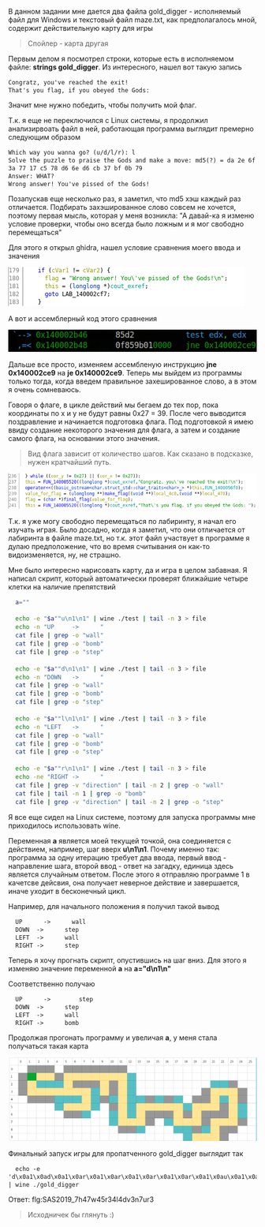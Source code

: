 В данном задании мне дается два файла gold_digger - исполняемый файл для Windows и текстовый файл maze.txt, как предполагалось мной, содержит действительную карту для игры
> Спойлер - карта другая

Первым делом я посмотрел строки, которые есть в исполняемом файле:  **strings gold_digger**. Из интересного, нашел вот такую запись
```
Congratz, you've reached the exit!
That's you flag, if you obeyed the Gods:
```
Значит мне нужно победить, чтобы получить мой флаг.


Т.к. я еще не переключился с Linux системы, я продолжил анализирвоать файл в ней, работающая программа выглядит премерно следующим образом

```
Which way you wanna go? (u/d/l/r): l
Solve the puzzle to praise the Gods and make a move: md5(?) = da 2e 6f 3a 77 17 c5 78 d6 6e d6 cb 37 bf 0b 79 
Answer: WHAT?
Wrong answer! You've pissed of the Gods!
```
Позапускав еще несколько раз, я заметил, что md5 хэш каждый раз отличается. Подбирать захэшированное слово совсем не хочется, поэтому первая мысль, которая у меня возникла: "А давай-ка я изменю условие проверки, чтобы оно всегда было ложным и я мог свободно перемещаться"

Для этого я открыл ghidra, нашел условие сравнения моего ввода и значения

![](check.png)

А вот и ассемблерный код этого сравнения

![](check_asm.png)

Дальше все просто, изменяем ассембленую инструкцию **jne 0x140002ce9** на **je 0x140002ce9**. Теперь мы выйдем из программы только тогда, когда введем правильное захешированное слово, а в этом я очень сомневаюсь.

Говоря о флаге, в цикле действий мы бегаем до тех пор, пока координаты по x и y не будут равны 0x27 = 39. После чего выводится поздравление и начинается подготовка флага. Под подготовкой я имею ввиду создание некоторого значения для флага, а затем и создание самого флага, на основании этого значения.

> Вид флага зависит от количество шагов. Как сказано в подсказке, нужен кратчайший путь.

![](print_flag.png)

Т.к. я уже могу свободно перемещаться по лабиринту, я начал его изучать играя. Было досадно, когда я заметил, что они отличается от лабиринта в файле maze.txt, но т.к. этот файл участвует в программе я дулаю предположение, что во время считывания он как-то видоизменяется, ну, не страшно.

Мне было интересно нарисовать карту, да и игра в целом забавная. Я написал скрипт, который автоматически проверят ближайшие четыре клетки на наличие препятствий

```bash
  a=""                        

  echo -e "$a""u\n1\n1" | wine ./test | tail -n 3 > file
  echo -n "UP     ->      "
  cat file | grep -o "wall"
  cat file | grep -o "bomb"       
  cat file | grep -o "step"

  echo -e "$a""d\n1\n1" | wine ./test | tail -n 3 > file
  echo -n "DOWN   ->      "
  cat file | grep -o "wall"
  cat file | grep -o "bomb"       
  cat file | grep -o "step"

  echo -e "$a""l\n1\n1" | wine ./test | tail -n 3 > file
  echo -n "LEFT   ->      " 
  cat file | grep -o "wall"
  cat file | grep -o "bomb"       
  cat file | grep -o "step"

  echo -e "$a""r\n1\n1" | wine ./test | tail -n 3 > file
  echo -ne "RIGHT ->      " 
  cat file | grep -v "direction" | tail -n 2 | grep -o "wall"      
  cat file | tail -n 1 | grep -o "bomb"
  cat file | grep -v "direction" | tail -n 2 | grep -o "step"
```

Я все еще сидел на Linux системе, поэтому для запуска программы мне приходилось использовать wine.

Переменная **a** является моей текущей точкой, она соединяется с действием, например, шаг вверх **u\n1\n1**. Почему именно так: программа за одну итерацию требует два ввода, первый ввод - направление шага, второй ввод - ответ на загадку, единица здесь является случайным ответом. После этого я отправляю программе 1 в качетсве дейсвия, она получает неверное действие и завершается, иначе уходит в бесконечный цикл.

Например, для начального положения я получил такой вывод
```
  UP	  ->      wall
  DOWN	->      step
  LEFT	->      wall
  RIGHT	->      step
```
Теперь я хочу прогнать скрипт, опустившиcь на шаг вниз. Для этого я изменяю значение переменной **a** на **a="d\n1\n"**

Соответственно получаю
```
  UP	  ->	    step
  DOWN	->      step
  LEFT	->      wall
  RIGHT	->      bomb
```

Продолжая прогонать программу и увеличая **a**, у меня стала получаться такая карта

![](map.png)

Финальный запуск игры для пропатченного gold_digger выглядит так
```
  echo -e 'd\x0a1\x0ad\x0a1\x0ar\x0a1\x0ar\x0a1\x0ar\x0a1\x0ar\x0a1\x0au\x0a1\x0au\x0a1\x0ar\x0a1\x0ar\x0a1\x0ar\x0a1\x0ar\x0a1\x0ar\x0a1\x0ar\x0a1\x0ad\x0a1\x0ad\x0a1\x0ad\x0a1\x0ad\x0a1\x0ad\x0a1\x0ad\x0a1\x0ar\x0a1\x0ar\x0a1\x0au\x0a1\x0au\x0a1\x0ar\x0a1\x0ar\x0a1\x0ar\x0a1\x0ar\x0a1\x0ad\x0a1\x0ad\x0a1\x0ar\x0a1\x0ar\x0a1\x0au\x0a1\x0au\x0a1\x0ar\x0a1\x0ar\x0a1\x0au\x0a1\x0au\x0a1\x0ar\x0a1\x0ar\x0a1\x0ad\x0a1\x0ad\x0a1\x0ad\x0a1\x0ad\x0a1\x0al\x0a1\x0al\x0a1\x0ad\x0a1\x0ad\x0a1\x0al\x0a1\x0al\x0a1\x0ad\x0a1\x0ad\x0a1\x0ar\x0a1\x0ar\x0a1\x0ar\x0a1\x0ar\x0a1\x0ar\x0a1\x0ar\x0a1\x0ad\x0a1\x0ad\x0a1\x0ar\x0a1\x0ar\x0a1\x0ar\x0a1\x0ar\x0a1\x0au\x0a1\x0au\x0a1\x0ar\x0a1\x0ar\x0a1\x0ad\x0a1\x0ad\x0a1\x0ad\x0a1\x0ad\x0a1\x0ar\x0a1\x0ar\x0a1\x0ad\x0a1\x0ad\x0a1\x0ar\x0a1\x0ar\x0a1\x0ar\x0a1\x0ar\x0a1\x0au\x0a1\x0au\x0a1\x0ar\x0a1\x0ar\x0a1\x0ad\x0a1\x0ad\x0a1\x0ad\x0a1\x0ad\x0a1\x0al\x0a1\x0al\x0a1\x0ad\x0a1\x0ad\x0a1\x0ar\x0a1\x0ar\x0a1\x0ad\x0a1\x0ad\x0a1\x0al\x0a1\x0al\x0a1\x0al\x0a1\x0al\x0a1\x0al\x0a1\x0al\x0a1\x0ad\x0a1\x0ad\x0a1\x0ar\x0a1\x0ar\x0a1\x0ar\x0a1\x0ar\x0a1\x0ad\x0a1\x0ad\x0a1\x0ar\x0a1\x0ar\x0a1\x0ad\x0a1\x0ad\x0a1\x0ad\x0a1\x0ad\x0a1\x0al\x0a1\x0al\x0a1\x0ad\x0a1\x0ad\x0a1\x0al\x0a1\x0al\x0a1\x0au\x0a1\x0au\x0a1\x0al\x0a1\x0al\x0a1\x0ad\x0a1\x0ad\x0a1\x0al\x0a1\x0al\x0a1\x0au\x0a1\x0au\x0a1\x0au\x0a1\x0au\x0a1\x0au\x0a1\x0au\x0a1\x0au\x0a1\x0au\x0a1\x0au\x0a1\x0au\x0a1\x0au\x0a1\x0au\x0a1\x0ar\x0a1\x0ar\x0a1\x0au\x0a1\x0au\x0a1\x0al\x0a1\x0al\x0a1\x0au\x0a1\x0au\x0a1\x0al\x0a1\x0al\x0a1\x0au\x0a1\x0au\x0a1\x0al\x0a1\x0al\x0a1\x0al\x0a1\x0al\x0a1\x0al\x0a1\x0al\x0a1\x0ad\x0a1\x0ad\x0a1\x0al\x0a1\x0al\x0a1\x0ad\x0a1\x0ad\x0a1\x0ar\x0a1\x0ar\x0a1\x0ad\x0a1\x0ad\x0a1\x0ad\x0a1\x0ad\x0a1\x0ar\x0a1\x0ar\x0a1\x0ad\x0a1\x0ad\x0a1\x0al\x0a1\x0al\x0a1\x0ad\x0a1\x0ad\x0a1\x0ad\x0a1\x0ad\x0a1\x0al\x0a1\x0al\x0a1\x0au\x0a1\x0au\x0a1\x0al\x0a1\x0al\x0a1\x0al\x0a1\x0al\x0a1\x0al\x0a1\x0al\x0a1\x0au\x0a1\x0au\x0a1\x0ar\x0a1\x0ar\x0a1\x0au\x0a1\x0au\x0a1\x0al\x0a1\x0al\x0a1\x0al\x0a1\x0al\x0a1\x0au\x0a1\x0au\x0a1\x0ar\x0a1\x0ar\x0a1\x0ar\x0a1\x0ar\x0a1\x0au\x0a1\x0au\x0a1\x0al\x0a1\x0al\x0a1\x0al\x0a1\x0al\x0a1\x0au\x0a1\x0au\x0a1\x0au\x0a1\x0au\x0a1\x0al\x0a1\x0al\x0a1\x0ad\x0a1\x0ad\x0a1\x0ad\x0a1\x0ad\x0a1\x0al\x0a1\x0al\x0a1\x0au\x0a1\x0au\x0a1\x0au\x0a1\x0au\x0a1\x0au\x0a1\x0au\x0a1\x0al\x0a1\x0al\x0a1\x0ad\x0a1\x0ad\x0a1\x0al\x0a1\x0al\x0a1\x0al\x0a1\x0al\x0a1\x0ad\x0a1\x0ad\x0a1\x0ad\x0a1\x0ad\x0a1\x0ar\x0a1\x0ar\x0a1\x0au\x0a1\x0au\x0a1\x0ar\x0a1\x0ar\x0a1\x0ad\x0a1\x0ad\x0a1\x0ad\x0a1\x0ad\x0a1\x0al\x0a1\x0al\x0a1\x0al\x0a1\x0al\x0a1\x0al\x0a1\x0al\x0a1\x0ad\x0a1\x0ad\x0a1\x0ad\x0a1\x0ad\x0a1\x0ar\x0a1\x0ar\x0a1\x0ad\x0a1\x0ad\x0a1\x0al\x0a1\x0al\x0a1\x0ad\x0a1\x0ad\x0a1\x0ad\x0a1\x0ad\x0a1\x0ar\x0a1\x0ar\x0a1\x0au\x0a1\x0au\x0a1\x0ar\x0a1\x0ar\x0a1\x0ad\x0a1\x0ad\x0a1\x0ad\x0a1\x0ad\x0a1\x0al\x0a1\x0al\x0a1\x0al\x0a1\x0al\x0a1\x0ad\x0a1\x0ad\x0a1\x0ad\x0a1\x0ad\x0a1\x0ar\x0a1\x0ar\x0a1\x0ad\x0a1\x0ad\x0a1\x0ar\x0a1\x0ar\x0a1\x0au\x0a1\x0au\x0a1\x0au\x0a1\x0au\x0a1\x0ar\x0a1\x0ar\x0a1\x0au\x0a1\x0au\x0a1\x0ar\x0a1\x0ar\x0a1\x0ad\x0a1\x0ad\x0a1\x0ad\x0a1\x0ad\x0a1\x0al\x0a1\x0al\x0a1\x0ad\x0a1\x0ad\x0a1\x0ar\x0a1\x0ar\x0a1\x0ar\x0a1\x0ar\x0a1\x0ar\x0a1\x0ar\x0a1\x0au\x0a1\x0au\x0a1\x0ar\x0a1\x0ar\x0a1\x0au\x0a1\x0au\x0a1\x0au\x0a1\x0au\x0a1\x0au\x0a1\x0au\x0a1\x0au\x0a1\x0au\x0a1\x0ar\x0a1\x0ar\x0a1\x0ar\x0a1\x0ar\x0a1\x0ad\x0a1\x0ad\x0a1\x0ar\x0a1\x0ar\x0a1\x0ad\x0a1\x0ad\x0a1\x0ar\x0a1\x0ar\x0a1\x0ar\x0a1\x0ar\x0a1\x0ar\x0a1\x0ar\x0a1\x0ad\x0a1\x0ad\x0a1\x0al\x0a1\x0al\x0a1\x0al\x0a1\x0al\x0a1\x0al\x0a1\x0al\x0a1\x0ad\x0a1\x0ad\x0a1\x0ad\x0a1\x0ad\x0a1\x0ar\x0a1\x0ar\x0a1\x0ar\x0a1\x0ar\x0a1\x0ar\x0a1\x0ar\x0a1\x0ar\x0a1\x0ar\x0a1\x0au\x0a1\x0au\x0a1\x0au\x0a1\x0au\x0a1\x0ar\x0a1\x0ar\x0a1\x0ar\x0a1\x0ar\x0a1\x0ad\x0a1\x0ad\x0a1\x0ar\x0a1\x0ar\x0a1\x0ar\x0a1\x0ar\x0a1\x0ad\x0a1\x0ad\x0a1\x0ar\x0a1\x0ar\x0a1\x0a' | wine ./gold_digger 
```

Ответ:  flg:SAS2019_7h47w45r34l4dv3n7ur3

> Исходничек бы глянуть :)
